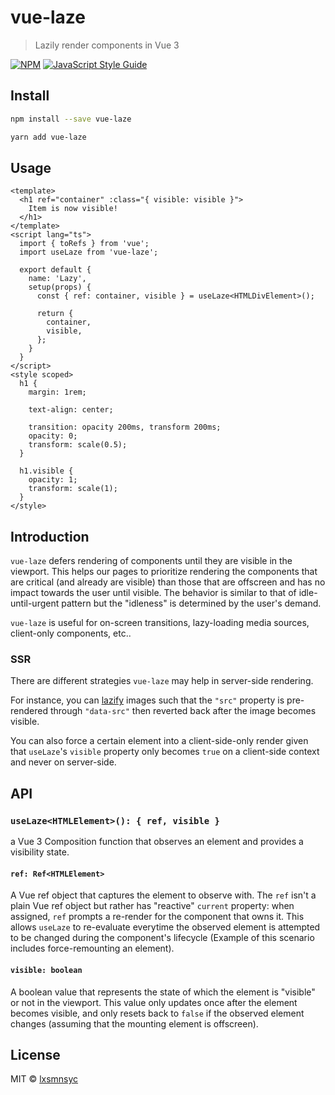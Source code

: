 # vue-laze

> Lazily render components in Vue 3

[![NPM](https://img.shields.io/npm/v/vue-laze.svg)](https://www.npmjs.com/package/vue-laze) [![JavaScript Style Guide](https://badgen.net/badge/code%20style/airbnb/ff5a5f?icon=airbnb)](https://github.com/airbnb/javascript)

## Install

```bash
npm install --save vue-laze
```

```bash
yarn add vue-laze
```

## Usage

```vue
<template>
  <h1 ref="container" :class="{ visible: visible }">
    Item is now visible!
  </h1>
</template>
<script lang="ts">
  import { toRefs } from 'vue';
  import useLaze from 'vue-laze';

  export default {
    name: 'Lazy',
    setup(props) {
      const { ref: container, visible } = useLaze<HTMLDivElement>();

      return {
        container,
        visible,
      };
    }
  }
</script>
<style scoped>
  h1 {
    margin: 1rem;

    text-align: center;

    transition: opacity 200ms, transform 200ms;
    opacity: 0;
    transform: scale(0.5);
  }

  h1.visible {
    opacity: 1;
    transform: scale(1);
  }
</style>
```

## Introduction

`vue-laze` defers rendering of components until they are visible in the viewport. This helps our pages to prioritize rendering the components that are critical (and already are visible) than those that are offscreen and has no impact towards the user until visible. The behavior is similar to that of idle-until-urgent pattern but the "idleness" is determined by the user's demand.

`vue-laze` is useful for on-screen transitions, lazy-loading media sources, client-only components, etc..

### SSR

There are different strategies `vue-laze` may help in server-side rendering.

For instance, you can [lazify](https://web.dev/browser-level-image-lazy-loading/#how-do-i-handle-browsers-that-don't-yet-support-lazy-loading) images such that the `"src"` property is pre-rendered through `"data-src"` then reverted back after the image becomes visible.

You can also force a certain element into a client-side-only render given that `useLaze`'s `visible` property only becomes `true` on a client-side context and never on server-side.

## API

### `useLaze<HTMLElement>(): { ref, visible }`

a Vue 3 Composition function that observes an element and provides a visibility state.

#### `ref: Ref<HTMLElement>`

A Vue ref object that captures the element to observe with. The `ref` isn't a plain Vue ref object but rather has "reactive" `current` property: when assigned, `ref` prompts a re-render for the component that owns it. This allows `useLaze` to re-evaluate everytime the observed element is attempted to be changed during the component's lifecycle (Example of this scenario includes force-remounting an element).

#### `visible: boolean`

A boolean value that represents the state of which the element is "visible" or not in the viewport. This value only updates once after the element becomes visible, and only resets back to `false` if the observed element changes (assuming that the mounting element is offscreen).

## License

MIT © [lxsmnsyc](https://github.com/lxsmnsyc)
